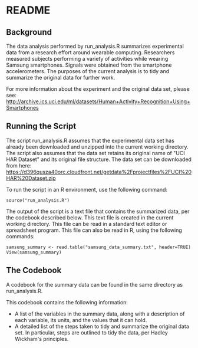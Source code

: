 # README

## Background
The data analysis performed by run_analysis.R summarizes experimental data
from a research effort around wearable computing. Researchers measured subjects
performing a variety of activities while wearing Samsung smartphones. Signals
were obtained from the smartphone accelerometers. The purposes of the current
analysis is to tidy and summarize the original data for further work.

For more information about the experiment and the original data set, please see: 
http://archive.ics.uci.edu/ml/datasets/Human+Activity+Recognition+Using+Smartphones

## Running the Script
The script run_analysis.R assumes that the experimental data set has already
been downloaded and unzipped into the current working directory. The script also 
assumes that the data set retains its original name of "UCI HAR Dataset" and its 
original file structure. The data set can be downloaded from here:
https://d396qusza40orc.cloudfront.net/getdata%2Fprojectfiles%2FUCI%20HAR%20Dataset.zip

To run the script in an R environment, use the following command:

```
source("run_analysis.R")
```

The output of the script is a text file that contains the summarized data, per
the codebook described below. This text file is created in the current working
directory. This file can be read in a standard text editor or spreadsheet 
program. This file can also be read in R, using the following commands:

```
samsung_summary <- read.table("samsung_data_summary.txt", header=TRUE)
View(samsung_summary)
```

## The Codebook
A codebook for the summary data can be found in the same directory as
run_analysis.R.

This codebook contains the following information:

* A list of the variables in the summary data, along with a description of each
variable, its units, and the values that it can hold.
* A detailed list of the steps taken to tidy and summarize the original data
set. In particular, steps are outlined to tidy the data, per Hadley Wickham's 
principles.